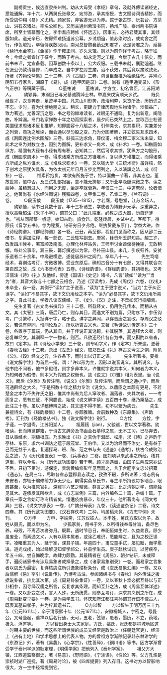<!-- { "loadSidebar": true } -->
　　副榜贡生，候选直隶州州判。幼从大母受《孝经》章句，及就外傅读诸经史，悉能通解。年十六，从两舅氏张皋文、宛邻游，承其指授，古文赋诗词皆精妙，而所受虞仲翔《易》义尤精。顾家贫，非客游无以为养。馆于张古馀、阮芸台、方茶山、洪石农诸处，率名公卿也。又历主通州紫琅书院，扬州广陵、泰州两书院讲席，所至士皆慕而化之。李申耆应聘修《怀远志》，因事去，必待君蒇其事，其倾服如此。道光辛巳，佐房师难扬道苏公幕。乡试期迫，值苏染时疫，或劝舍之而行，作色峻拒，卒留侍疾数阅月。南河总督黎襄勤公知君才，及是贤君之为，延纂《续行水金鉴》。《金鉴》作于雍正间，岁久未辑。则以为前作详于考古，略于征今；今续之者宜详于征今，而略于考古。如永定河之工程，今增于古几十倍矣，而前书未评，尤宜备载。因草创数十条以上，公大叹服。三载书未就，襄勤遽逝。继任张公仍敦请纂修，而卒成之。自中岁左肘生瘤，治不获效，其后竟以瘤败致死。所著《齐物论斋集》二十三卷，内《古赋》二卷，包世臣至推为独绝往代。并殚心阴阳五行家言，溯原于《易》，成《遁甲因是录》二卷。尚有《遁甲通变录》、《形气正宗》等稿藏于家。
　　○董祐诚
　　董祐诚，字方立，初名曾臣，江苏阳湖人。
　　幼颖异，末弱冠已与兄基诚腾踔士林。举嘉庆戊寅顺天乡试。
　　既负经世才，衣食奔走，足迹半中国。凡夫山川形势，政治利弊，采览所及，历历识之不忘。少时，喜为沈博绝丽之文。稍长，更肆力于律历舆地名物诸学。涉猎益广，致力著述。尤善深沉之思，书之号钩棘难读者，过眼无不通晓。复为出新意，阐隐曲，补罅漏。专门名家殚数十年之功而探索者，晨夕间已突然上之。尝取西士杜德美圜径求周诸术反复推解，知即圜容十八觚之术，引伸类长，求其累积，实兼差分之列衰，商功之堆垛，而会通以尽匀股之变。乃为分图著解，并立弦矢互求四术，成《割圜连比例术图解》三卷。斜弧三边求角，薛仪甫、梅文穆二家义法未显，知此术之专为对数立也，因别为图解，更补求又一角术，成《补术》一卷。知椭圆如纵方，精圜有大径有小径有周有积，必知其二，然后可求其馀，犹纵方之勾股形，成《椭圜求周术》一卷。得求诸乘方所成之方锥堆术，复以纵方堆推之，而得诸乘方所成之纵方谁术，成《堆垛求积术》一卷，又以钱大昕《三统术衍》虽详核，然于创术之原犹欠具备，为依太初元年日月五步比而列之，入以演譔之法，成《衍补》一卷。
　　惟素矜抱负，本欲有所施于世，特以偏曲一节著，非其志也。董故世胄，值中否，及三试礼部报罢，意不能无拂郁；又所业卒隐赜深微之书，读之疲神，虽精慧过人，而用之无度，坐是卒就衰耗，年仅三十三，中道奄然，论者惜之。他著尚有《水经注图说》残稿四卷，文甲集二卷，乙集二卷，《兰石词》一卷。
　　○段玉裁
　　段玉裁（1735--1815），字若膺，号懋堂，江苏金坛人。
　　幼颖悟，读书日竟数十言。年十三补诸生，学使者为博野尹元孚，深重异之，授以高紫超注《朱子小学》，谓其父曰："此儿端重，必教之成大器，勿自菲薄也。"初从同郡蔡一帆游，始知古韵。旅食饩。乾隆庚辰，乡试中式。客都下，得顾氏《音学五书》，惊为秘笈，钻研穷日夕弗倦。继执贽戴东原门，学益大进。作《诗经韵谱》、《群经韵谱》各一卷。己丑，再至都，程鱼门见而称之，因从邵二云借书，复遍加注释，每一部讫，二云辄写副去。庚寅，铨贵州玉屏知县。越三岁，改发四川候补，署富顺及南溪，办理化林坪站务，王师申讨金酋储待挽输，无敢稍懈。每处公事毕，漏三鼓，篝灯撰述以为常。寻补巫山县。未几，引疾归养，安贫乐道者二十余年，中缘避横逆，遂徙居苏州之阊门，卒年八十一。
　　先生笃嗜经术，喜训诂考订，穷微极博。受业东原后，确知古音分十有七部，又得其联合次第自然之故，成《六书音均表》五卷。《诗经韵谱》，《群经韵谱》，其初稿也。又考汉儒注《诗》《礼》及他经，旁逮《国语》《史记》诸书，凡言"读如""读为""当为"者，其音大致与十七部之云相合，乃述《汉读考》，先成《周仪》六卷，《仪礼》未卒业，存一卷。其例于"读如"主于说音，"读为"主于更字说义，"当为"主于纠正误字。"读如"不易其字，故下文仍用经之本字。"读为"必易其字，故下文仍用所易之字。自此书出，学者凡读汉儒经、子、《史》、《汉》之注，不啻如冥行摘埴焉。
　　先生复著《古文尚书撰异》三十二卷。所载经文，仍用伪孔传本，而稍从古文。其《太誓》三篇，唐后乃亡，则存其目，而逸文不别为篇，只附序下，参伍钩考，广引繁称，大抵详于字，略于说。详字之异同，以存晋唐之妄改，存周汉之驳文，若说有异同，惟间论及之，所以折衷古义也。又著《毛诗故训传定本》三十卷，各置序于篇端，仍从其旧，并于传说正其讹蹐，补其脱落。其通释大义者，则必复举经文。其训释一字一物者，则否。凡欲还经传各自为书，而又斟酌以省沓，故曰《定本》。其《诗经小学录》三十卷，则专明字义，作《定本》所未逮。更著《春秋古经》十二卷。录出《左氏》经文，取郑氏注《礼》存古文今文之例，附见《公》、《穀》经文之异，注各条下，而时出以订正之语。
　　先生所著书，要推《说文解字注》为首屈一指。谓："许以形为主，因形以说音说义。其所说义，与他书绝不同者，他书多假借，则字多非本义，许惟就字说其本义，知何者为本义，乃知何者为假借，则本义乃假借之权衡也。故《说文》《尔雅》相为表里。治《说义》，而后《尔雅》及传注明，《说文》《尔雅》及传注明，而后谓之通小学，而后可通群经之大义。"于是积数十年之精力专治《说文》。以鼎臣之本颇有更易，不若楚金之本为不失许氏之旧，惟其中尚有为后人窜改者、漏落者、失其次者，一一考而复之，悉有左证，不同臆说，始成《说文解字读》五百四十卷，继乃檃括之，成此注三十卷。虽以详稽博辨之故，其文遂不得不繁，初不以繁为病云。
　　先生兼擅诗文，有《经韵楼集》十二卷，亦颇雅赡。合前数种及《东原集》、《声韵考》，汇刊为《经韵楼丛书》。独《说文解字注》别行。
　　○方恮
　　方恮，字子谨，一字退斋，江苏阳湖人。
　　祖履篯（jian），父骏谧，世以文学著称。幼嗜读，长而博览群籍，于诗古文辞旁及书画金石摹印之属，无不工习。已尽弃去，日从事经术，期植根底。乃求晚出《书》之真伪于潜邱、松崖，求《诗》之声韵于亭林、东原，求六书训诂之蕴于段茂堂、王伯申。又以为治经而不治史，是有益于己而无益于人也，复遍探马、班、陈、范之书与夫《通鉴》《通考》，核古今成败治乱之迹，为《历代建置表》一卷、《兵事表》二卷。图刘项以来武事之所经，稽其道里，释以今名，为《历代武功图要》若干卷。顾才高遇啬，由国子生两应京兆试不售。只初下第时，游保定，贵筑黄编修彭年见而器之，言于合肥李文忠公招纂《通志》。在局三年，尽取各省志暨郡县志读之，孜孜不辍，多所论著；或志例有未安者，亦辄于编修前力争无少让。嗣得实斋章氏书，与生平所持议每多暗合，眼膺甚至，以为推原官礼，深窥乎六艺之精微，群言之奥旨，比之清朝之学，谓能独见其大。遂债发其所欲言，成《方志举例》三篇，内外编各二十篇，杂编十篇。于章氏一家之言始可称专精者矣。惜遘疫疠暴卒，年仅三十。他所著尚有《同文考异》三卷，《说文字原表》一卷，《广韵分母表》九卷，《读通鉴杂记》二卷，诗文四卷。其《历代武功图要》、《汉石存佚考》二种，均属稿未竟。《方志举例》未刊。
　　○方申
　　方申，字端斋，江苏仪征人。本申姓，舅氏方取以为子，故姓从舅氏，而以申为名。
　　少孤家贫，佣书于外，以所得钱奉母甘旨，备尽色养。母殁，不离苫次者弥月。既葬，遇时节忌日，奉祀恒如生时，久益弗衰。顾少虽废业，而素通文义，人有以稿本属者，或涂乙难识，悉能辨之，且为之校正误字。凌曙重其为人，延于家，课其子铺。年逾四十，甫应童手试，屡见黜，而学愈进。道光戊戌，始以经解见知督学祁公，补县学生员。庚子赴秋试归，以劳疾卒，年五十四。尝自悔晚学，故肆力颇勤。其最精者在《周易》，朝夕钻研，未或释手，遍阅诸家书有涉及易象者咸择录之，成《诸家易象别录》一卷。而易家之言象者以虞氏为最密，复详核虞注所引逸象缕析条分，成《虞氏易象汇编》一卷。又以后儒解《易》罕引《说卦传》，乃博考古注，参阅诸纬书与《春秋》内外传注之援据说卦者，排比其次第，成《周易卦象集证》一卷。又以春秋卜筮必据互卦以与正卦相参，因寻绎汉儒之所言，反复求其条理，而知互卦之法，成《周易互体详述》一卷。又以卦变之说，言人人殊，无所统贯，则参互考订，深求其义例之所在，成《周易卦变举要》一卷。是为易学五书。怀庆知府江都汪喜孙谓其行谊不愧古人，既表其墓曰孝子，并为梓其遗书云。
　　○方以智
　　方以智生于明万历三十九年（公元1611年），卒于清康熙十年（公元1671年），安徽桐城人，字密之，号曼公，又号鹿起，逃禅以后名行通，无可，五老，弦智，愚者，墨历，木立，药地，极丸，浮庐等。
　　方以智出身士大夫家庭。方氏，姚氏，张氏都是桐城地区这一时期主要的世族，而这些所谓世族的成员又经常是政治上（任朝廷官吏）、经济上（占有土地）和学术思想上的代表人物。方的曾祖方学渐除记录赴东林讲学的《东游记》外，著有《易蠡》，《心学宗》，《性善绎》，《铜川语》等书。因方学渐曾受学于泰州学派的耿定理，《明儒学案》把他列入《泰州学案》。
　　祖父方大镇，江西道监察御史，著《易意》，《野同语》，《宁淡语》，《性论》等。父方孔炤是崇祯时湖广巡抚，著《周易时论》，被《四库提要》列入存目。这书对方以智影响很大，方一生中经常提到它。
